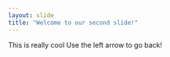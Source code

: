 ```yaml
---
layout: slide
title: "Welcome to our second slide!"
---
```

This is really cool
Use the left arrow to go back!
